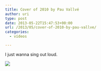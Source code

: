 ```yaml
---
title: Cover of 2010 by Pau Vallvé
author: uri
type: post
date: 2013-05-22T15:47:53+00:00
url: /2013/05/cover-of-2010-by-pau-vallve/
categories:
  - vídeos

---
```

I just wanna sing out loud.

[![](http://img.youtube.com/vi/VUrCEPwldZ8/0.jpg)](https://youtube.com/watch?v=VUrCEPwldZ8) 